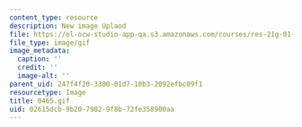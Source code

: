 ```yaml
---
content_type: resource
description: New image Uplaod
file: https://ol-ocw-studio-app-qa.s3.amazonaws.com/courses/res-21g-01-kana-spring-2010/02615dcb9b2079829f8b72fe358900aa_0465.gif
file_type: image/gif
image_metadata:
  caption: ''
  credit: ''
  image-alt: ''
parent_uid: 247f4f20-3300-01d7-10b3-2092efbc09f1
resourcetype: Image
title: 0465.gif
uid: 02615dcb-9b20-7982-9f8b-72fe358900aa
---
```

